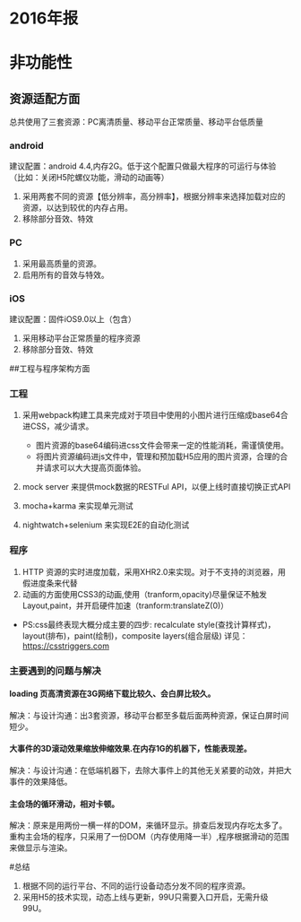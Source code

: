2016年报
=======
# 非功能性
## 资源适配方面
总共使用了三套资源：PC离清质量、移动平台正常质量、移动平台低质量
### android
建议配置：android 4.4,内存2G。低于这个配置只做最大程序的可运行与体验（比如：关闭H5陀螺仪功能，滑动的动画等）
1. 采用两套不同的资源【低分辨率，高分辨率】，根据分辨率来选择加载对应的资源，以达到较优的内存占用。
1. 移除部分音效、特效
### PC
1. 采用最高质量的资源。
1. 启用所有的音效与特效。

### iOS
建议配置：固件iOS9.0以上（包含）
 1. 采用移动平台正常质量的程序资源
 1. 移除部分音效、特效
 
##工程与程序架构方面
### 工程
1. 采用webpack构建工具来完成对于项目中使用的小图片进行压缩成base64合进CSS，减少请求。
   * 图片资源的base64编码进css文件会带来一定的性能消耗，需谨慎使用。
   * 将图片资源编码进js文件中，管理和预加载H5应用的图片资源，合理的合并请求可以大大提高页面体验。

1. mock server 来提供mock数据的RESTFul API，以便上线时直接切换正式API
1. mocha+karma 来实现单元测试
1. nightwatch+selenium 来实现E2E的自动化测试
### 程序
1. HTTP 资源的实时进度加载，采用XHR2.0来实现。对于不支持的浏览器，用假进度条来代替
1. 动画的方面使用CSS3的动画,使用（tranform,opacity)尽量保证不触发Layout,paint，并开启硬件加速（tranform:translateZ(0)）

  * PS:css最终表现大概分成主要的四步: recalculate style(查找计算样式)，layout(排布)，paint(绘制)，composite layers(组合层级)
  详见：https://csstriggers.com

### 主要遇到的问题与解决
#### loading 页高清资源在3G网络下载比较久、会白屏比较久。
解决：与设计沟通：出3套资源，移动平台都至多载后面两种资源，保证白屏时间短少。
#### 大事件的3D滚动效果缩放伸缩效果.在内存1G的机器下，性能表现差。
解决：与设计沟通：在低端机器下，去除大事件上的其他无关紧要的动效，并把大事件的效果降低。
#### 主会场的循环滑动，相对卡顿。
解决：原来是用两份一横一样的DOM，来循环显示。排查后发现内存吃太多了。重构主会场的程序，只采用了一份DOM（内存使用降一半）,程序根据滑动的范围来做显示与渲染。

#总结
1. 根据不同的运行平台、不同的运行设备动态分发不同的程序资源。
1. 采用H5的技术实现，动态上线与更新，99U只需要入口开启，无需升级99U。
